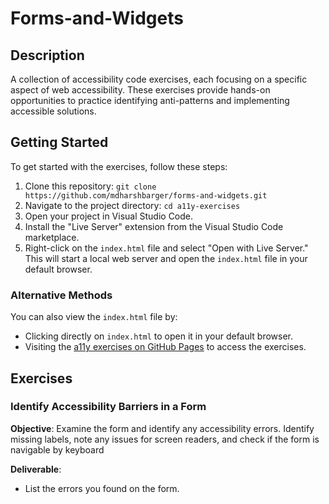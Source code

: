 # Forms-and-Widgets

## Description

A collection of accessibility code exercises, each focusing on a specific aspect of web accessibility. These exercises provide hands-on opportunities to practice identifying anti-patterns and implementing accessible solutions.

## Getting Started

To get started with the exercises, follow these steps:

1. Clone this repository: `git clone https://github.com/mdharshbarger/forms-and-widgets.git`
2. Navigate to the project directory: `cd a11y-exercises`
3. Open your project in Visual Studio Code.
4. Install the "Live Server" extension from the Visual Studio Code marketplace.
5. Right-click on the `index.html` file and select "Open with Live Server." This will start a local web server and open the `index.html` file in your default browser.

### Alternative Methods

You can also view the `index.html` file by:
- Clicking directly on `index.html` to open it in your default browser.
- Visiting the [a11y exercises on GitHub Pages](https://mdharshbarger.github.io/Form-and-Widgets/) to access the exercises.

## Exercises

### Identify Accessibility Barriers in a Form

**Objective**: Examine the form and identify any accessibility errors. Identify missing labels, note any issues for screen readers, and check if the form is navigable by keyboard

**Deliverable**:
- List the errors you found on the form.